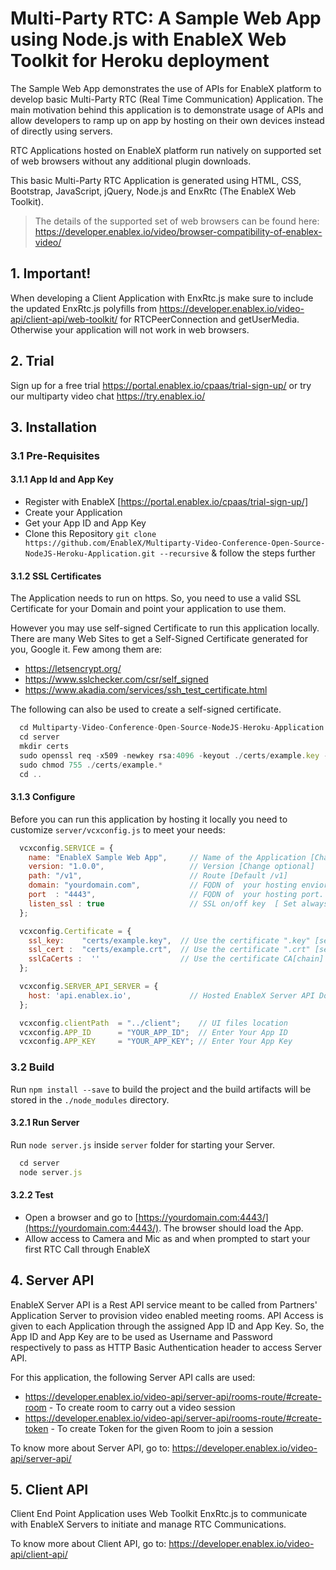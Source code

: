 # Multi-Party RTC: A Sample Web App using Node.js with EnableX Web Toolkit for Heroku deployment

The Sample Web App demonstrates the use of APIs for EnableX platform to develop basic Multi-Party RTC (Real Time Communication) Application. The main motivation behind this application is to demonstrate usage of APIs and allow developers to ramp up on app by hosting on their own devices instead of directly using servers.

RTC Applications hosted on EnableX platform run natively on supported set of web browsers without any additional plugin downloads. 

This basic Multi-Party RTC Application is generated using HTML, CSS, Bootstrap, JavaScript, jQuery, Node.js and EnxRtc (The EnableX Web Toolkit). 

>The details of the supported set of web browsers can be found here:
https://developer.enablex.io/video/browser-compatibility-of-enablex-video/


## 1. Important!

When developing a Client Application with EnxRtc.js make sure to include the updated EnxRtc.js polyfills from https://developer.enablex.io/video-api/client-api/web-toolkit/ for RTCPeerConnection and getUserMedia. Otherwise your application will not work in web browsers.


## 2. Trial

Sign up for a free trial https://portal.enablex.io/cpaas/trial-sign-up/ or try our multiparty video chat https://try.enablex.io/


## 3. Installation

### 3.1 Pre-Requisites

#### 3.1.1 App Id and App Key 

* Register with EnableX [https://portal.enablex.io/cpaas/trial-sign-up/] 
* Create your Application
* Get your App ID and App Key
* Clone this Repository `git clone https://github.com/EnableX/Multiparty-Video-Conference-Open-Source-NodeJS-Heroku-Application.git --recursive` & follow the steps further 


#### 3.1.2 SSL Certificates

The Application needs to run on https. So, you need to use a valid SSL Certificate for your Domain and point your application to use them. 

However you may use self-signed Certificate to run this application locally. There are many Web Sites to get a Self-Signed Certificate generated for you, Google it. Few among them are:

* https://letsencrypt.org/
* https://www.sslchecker.com/csr/self_signed
* https://www.akadia.com/services/ssh_test_certificate.html  

The following can also be used to create a self-signed certificate.
```javascript
  cd Multiparty-Video-Conference-Open-Source-NodeJS-Heroku-Application
  cd server
  mkdir certs
  sudo openssl req -x509 -newkey rsa:4096 -keyout ./certs/example.key -out ./certs/example.crt -days 10000 -nodes
  sudo chmod 755 ./certs/example.*
  cd ..
```


#### 3.1.3 Configure

Before you can run this application by hosting it locally you need to customize `server/vcxconfig.js` to meet your needs:
```javascript 
  vcxconfig.SERVICE = {
    name: "EnableX Sample Web App",     // Name of the Application [Change optional]
    version: "1.0.0",                   // Version [Change optional]
    path: "/v1",                        // Route [Default /v1]
    domain: "yourdomain.com",           // FQDN of  your hosting enviornment
    port  : "4443",                     // FQDN of  your hosting port. You need sudo permission if you want to use standard 443
    listen_ssl : true                   // SSL on/off key  [ Set always to "true" ]
  };

  vcxconfig.Certificate = {
    ssl_key:    "certs/example.key",  // Use the certificate ".key" [self signed or registered]
    ssl_cert :  "certs/example.crt",  // Use the certificate ".crt" [self signed or registered]
    sslCaCerts :  ''                  // Use the certificate CA[chain] [self signed or registered]
  };

  vcxconfig.SERVER_API_SERVER = {
    host: 'api.enablex.io',             // Hosted EnableX Server API Domain Name
  };

  vcxconfig.clientPath  = "../client";    // UI files location
  vcxconfig.APP_ID      = "YOUR_APP_ID";  // Enter Your App ID
  vcxconfig.APP_KEY     = "YOUR_APP_KEY"; // Enter Your App Key
```

### 3.2 Build

Run `npm install --save` to build the project and the build artifacts will be stored in the `./node_modules` directory.

#### 3.2.1 Run Server

Run `node server.js` inside `server` folder for starting your Server. 
```javascript
  cd server
  node server.js
```

#### 3.2.2 Test 

* Open a browser and go to [https://yourdomain.com:4443/](https://yourdomain.com:4443/). The browser should load the App. 
* Allow access to Camera and Mic as and when prompted to start your first RTC Call through EnableX


## 4. Server API

EnableX Server API is a Rest API service meant to be called from Partners' Application Server to provision video enabled
meeting rooms. API Access is given to each Application through the assigned App ID and App Key. So, the App ID and App Key
are to be used as Username and Password respectively to pass as HTTP Basic Authentication header to access Server API.

For this application, the following Server API calls are used:
* https://developer.enablex.io/video-api/server-api/rooms-route/#create-room - To create room to carry out a video session
* https://developer.enablex.io/video-api/server-api/rooms-route/#create-token - To create Token for the given Room to join a session

To know more about Server API, go to:
https://developer.enablex.io/video-api/server-api/


## 5. Client API

Client End Point Application uses Web Toolkit EnxRtc.js to communicate with EnableX Servers to initiate and manage RTC Communications.

To know more about Client API, go to:
https://developer.enablex.io/video-api/client-api/
